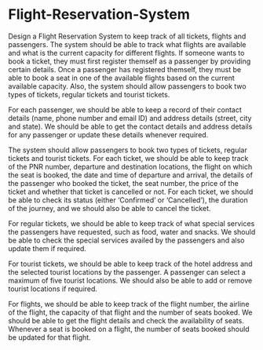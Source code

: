 # Flight-Reservation-System
Design a Flight Reservation System to keep track of all tickets, flights and passengers. 
The system should be able to track what flights are available and what is the current capacity for different flights. 
If someone wants to book a ticket, they must first register themself as a passenger by providing certain details. 
Once a passenger has registered themself, they must be able to book a seat in one of the available flights based on the current available capacity. 
Also, the system should allow passengers to book two types of tickets, regular tickets and tourist tickets.

For each passenger, we should be able to keep a record of their contact details (name, phone number and email ID) and address details (street, city and state). 
We should be able to get the contact details and address details for any passenger or update these details whenever required.

The system should allow passengers to book two types of tickets, regular tickets and tourist tickets. 
For each ticket, we should be able to keep track of the PNR number, departure and destination locations, 
the flight on which the seat is booked, the date and time of departure and arrival, the details of the passenger who booked the ticket, 
the seat number, the price of the ticket and whether that ticket is cancelled or not. 
For each ticket, we should be able to check its status (either ‘Confirmed’ or ‘Cancelled’), the duration of the journey, 
and we should also be able to cancel the ticket.

For regular tickets, we should be able to keep track of what special services the passengers have requested, such as food, water and snacks. 
We should be able to check the special services availed by the passengers and also update them if required.

For tourist tickets, we should be able to keep track of the hotel address and the selected tourist locations by the passenger. 
A passenger can select a maximum of five tourist locations. We should also be able to add or remove tourist locations if required.

For flights, we should be able to keep track of the flight number, the airline of the flight, the capacity of that flight and the number of seats booked. 
We should be able to get the flight details and check the availability of seats. Whenever a seat is booked on a flight, the number of seats 
booked should be updated for that flight.
